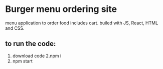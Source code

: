 # Burger menu ordering site

menu application to order food includes cart.
builed with JS, React, HTML and CSS.

## to run the code:
1. download code
2.npm i 
3. npm start

